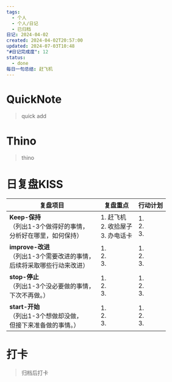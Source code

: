 ```yaml
---
tags:
  - 个人
  - 个人/日记
  - 已归档
日记: 2024-04-02
created: 2024-04-02T20:57:00
updated: 2024-07-03T10:48
"#日记完成度": 12
status:
  - done
每日一句总结: 赶飞机
---
```

# QuickNote
> quick add

# Thino
> thino

# 日复盘KISS
| **复盘项目**                                             | **复盘重点**                      | **行动计划**          |
| ---------------------------------------------------- | ----------------------------- | ----------------- |
| **Keep-保持**<br>（列出1-3个做得好的事情，<br>   分析好在哪里，如何保持）     | 1.  赶飞机<br>2. 收拾屋子<br>3. 办电话卡 | 1.  <br>2. <br>3. |
| **improve-改进**<br>（列出1-3个需要改进的事情，<br>  后续将采取哪些行动来改进） | 1.  <br>2. <br>3.             | 1.  <br>2. <br>3. |
| **stop-停止**<br>（列出1-3个没必要做的事情，<br>下次不再做。）            | 1.  <br>2. <br>3.             | 1.  <br>2. <br>3. |
| **start-开始**<br>（列出1-3个想做却没做，<br>但接下来准备做的事情。）        | 1.  <br>2. <br>3.             | 1.  <br>2. <br>3. |



# 打卡
> 归档后打卡


